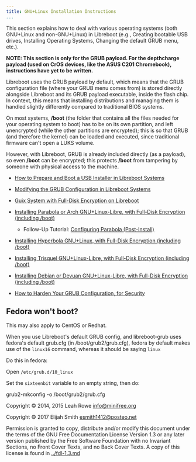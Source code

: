 ```yaml
---
title: GNU+Linux Installation Instructions
...
```


This section explains how to deal with various operating systems (both GNU+Linux and non-GNU+Linux) in Libreboot (e.g., Creating bootable USB drives, Installing Operating Systems, Changing the default GRUB menu, etc.).

**NOTE: This section is only for the GRUB payload. For the depthcharge payload (used on CrOS devices, like the ASUS C201 Chromebook), instructions have yet to be written.**

Libreboot uses the GRUB payload by default, which means that the GRUB configuration file (where your GRUB menu comes from) is stored directly alongside Libreboot and its GRUB payload executable, inside the flash chip. In context, this means that installing distributions and managing them is handled slightly differently compared to traditional BIOS systems.

On most systems, **/boot** (the folder that contains all the files needed for your operating system to boot) has to be on its own partition, and left unencrypted (while the other partitions are encrypted); this is so that GRUB (and therefore the kernel) can be loaded and executed, since traditional firmware can't open a LUKS volume.

However, with Libreboot, GRUB is already included directly (as a payload), so even **/boot** can be encrypted; this protects **/boot** from tampering by someone with physical access to the machine.

- [How to Prepare and Boot a USB Installer in Libreboot Systems](grub_boot_installer.md)

- [Modifying the GRUB Configuration in Libreboot Systems](grub_cbfs.md)

- [Guix System with Full-Disk Encryption on Libreboot](guix_system.md)

- [Installing Parabola or Arch GNU+Linux-Libre, with Full-Disk Encryption (including /boot)](encrypted_parabola.md)

  - Follow-Up Tutorial: [Configuring Parabola (Post-Install)](configuring_parabola.md)

- [Installing Hyperbola GNU+Linux, with Full-Disk Encryption (including /boot)](https://wiki.hyperbola.info/en:guide:encrypted_installation)

- [Installing Trisquel GNU+Linux-Libre, with Full-Disk Encryption (including /boot)](encrypted_trisquel.md)

- [Installing Debian or Devuan GNU+Linux-Libre, with Full-Disk Encryption (including /boot)](encrypted_debian.md)

- [How to Harden Your GRUB Configuration, for Security](grub_hardening.md)

Fedora won't boot?
------------------

This may also apply to CentOS or Redhat.

When you use Libreboot's default GRUB config, and libreboot-grub uses fedora's
default grub.cfg (in /boot/grub2/grub.cfg), fedora by default makes use of the
`linux16` command, whereas it should be saying `linux`

Do this in fedora:

Open `/etc/grub.d/10_linux`

Set the `sixteenbit` variable to an empty string, then do:

  grub2-mkconfig -o /boot/grub2/grub.cfg

Copyright © 2014, 2015 Leah Rowe <info@minifree.org>

Copyright © 2017 Elijah Smith <esmith1412@posteo.net>

Permission is granted to copy, distribute and/or modify this document
under the terms of the GNU Free Documentation License Version 1.3 or any later
version published by the Free Software Foundation
with no Invariant Sections, no Front Cover Texts, and no Back Cover Texts.
A copy of this license is found in [../fdl-1.3.md](../fdl-1.3.md)
